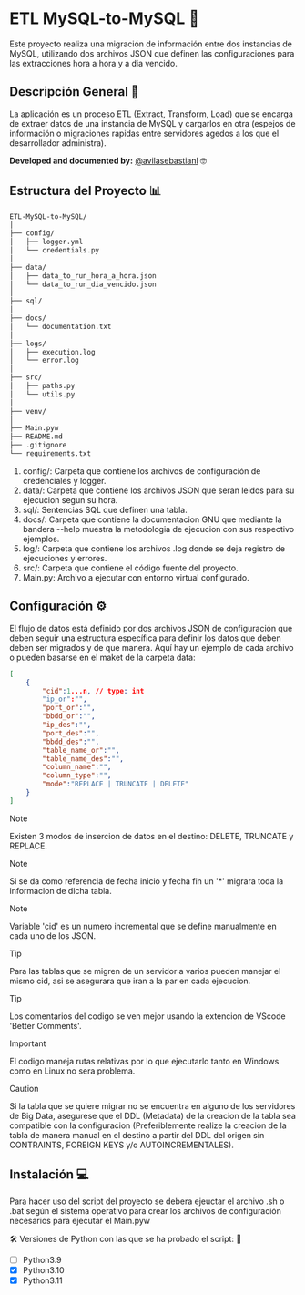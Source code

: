 # ETL MySQL-to-MySQL :rocket:

Este proyecto realiza una migración de información entre dos instancias de MySQL, utilizando dos archivos JSON que definen las configuraciones para las extracciones hora a hora y a dia vencido.

## Descripción General :memo:

La aplicación es un proceso ETL (Extract, Transform, Load) que se encarga de extraer datos de una instancia de MySQL y cargarlos en otra (espejos de información o migraciones rapidas entre servidores agedos a los que el desarrollador administra).

**Developed and documented by:** [@avilasebastianl](https://github.com/avilasebastianl) :nerd_face:

## Estructura del Proyecto :bar_chart:

```bash
ETL-MySQL-to-MySQL/
│
├── config/
│   ├── logger.yml
│   └── credentials.py
│
├── data/
│   ├── data_to_run_hora_a_hora.json
│   └── data_to_run_dia_vencido.json
│
├── sql/
│
├── docs/
│   └── documentation.txt
│
├── logs/
│   ├── execution.log
│   └── error.log
│
├── src/
│   ├── paths.py
│   └── utils.py
│
├── venv/
│
├── Main.pyw
├── README.md
├── .gitignore
└── requirements.txt
```

1. config/: Carpeta que contiene los archivos de configuración de credenciales y logger.
2. data/: Carpeta que contiene los archivos JSON que seran leidos para su ejecucion segun su hora.
3. sql/: Sentencias SQL que definen una tabla.
4. docs/: Carpeta que contiene la documentacion GNU que mediante la bandera --help muestra la metodologia de ejecucion con sus respectivo ejemplos.
5. log/: Carpeta que contiene los archivos .log donde se deja registro de ejecuciones y errores.
6. src/: Carpeta que contiene el código fuente del proyecto.
7. Main.py: Archivo a ejecutar con entorno virtual configurado.

## Configuración :gear:

El flujo de datos está definido por dos archivos JSON de configuración que deben seguir una estructura específica para definir los datos que deben deben ser migrados y de que manera. Aquí hay un ejemplo de cada archivo o pueden basarse en el maket de la carpeta data:

```json
[
    {
        "cid":1...n, // type: int
        "ip_or":"",
        "port_or":"",
        "bbdd_or":"",
        "ip_des":"",
        "port_des":"",
        "bbdd_des":"",
        "table_name_or":"",
        "table_name_des":"",
        "column_name":"",
        "column_type":"",
        "mode":"REPLACE | TRUNCATE | DELETE"
    }
]
```

> [!NOTE]
> Existen 3 modos de insercion de datos en el destino: DELETE, TRUNCATE y REPLACE.

> [!NOTE]
> Si se da como referencia de fecha inicio y fecha fin un '*' migrara toda la informacion de dicha tabla.

> [!NOTE]
> Variable 'cid' es un numero incremental que se define manualmente en cada uno de los JSON.

> [!TIP]
> Para las tablas que se migren de un servidor a varios pueden manejar el mismo cid, asi se asegurara que iran a la par en cada ejecucion.

> [!TIP]
> Los comentarios del codigo se ven mejor usando la extencion de VScode 'Better Comments'.

> [!IMPORTANT]
> El codigo maneja rutas relativas por lo que ejecutarlo tanto en Windows como en Linux no sera problema.

> [!CAUTION]
> Si la tabla que se quiere migrar no se encuentra en alguno de los servidores de Big Data, asegurese que el DDL (Metadata) de la creacion de la tabla sea compatible con la configuracion (Preferiblemente realize la creacion de la tabla de manera manual en el destino a partir del DDL del origen sin CONTRAINTS, FOREIGN KEYS y/o AUTOINCREMENTALES).

## Instalación :computer:

Para hacer uso del script del proyecto se debera ejeuctar el archivo .sh o .bat según el sistema operativo para crear los archivos de configuración necesarios para ejecutar el Main.pyw

:hammer_and_wrench: Versiones de Python con las que se ha probado el script: :snake:

- [ ] Python3.9
- [x] Python3.10
- [x] Python3.11
